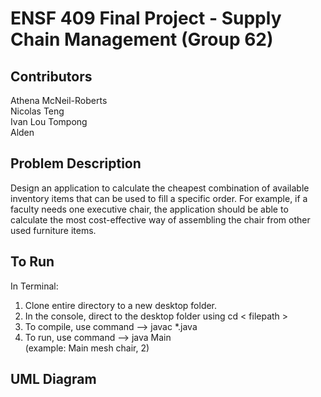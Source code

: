 # ENSF 409 Final Project - Supply Chain Management (Group 62)

## Contributors
Athena McNeil-Roberts <br /> 
Nicolas Teng <br /> 
Ivan Lou Tompong <br /> 
Alden <br /> 

## Problem Description
Design an application to calculate the cheapest combination of available inventory items that can be used to fill a specific order. For example, if a faculty needs one executive chair, the application should be able to calculate the most cost-effective way of assembling the chair from other used furniture items.

## To Run
In Terminal:
1. Clone entire directory to a new desktop folder.
2. In the console, direct to the desktop folder using cd < filepath >
3. To compile, use command --> javac *.java
4. To run, use command --> java Main <category> <furniture> <amount> <br /> 
(example: Main mesh chair, 2)

## UML Diagram
